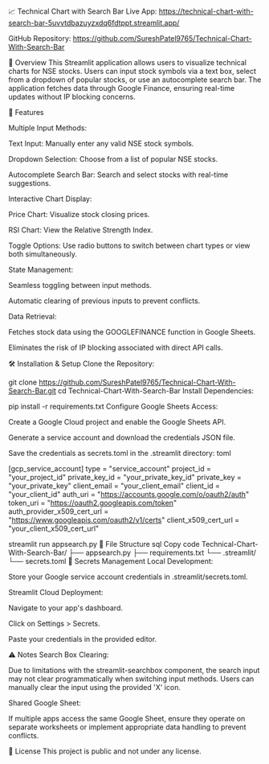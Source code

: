 📈 Technical Chart with Search Bar
Live App: https://technical-chart-with-search-bar-5uvvtdbazuyzxdq6fdtppt.streamlit.app/

GitHub Repository: https://github.com/SureshPatel9765/Technical-Chart-With-Search-Bar

🧭 Overview
This Streamlit application allows users to visualize technical charts for NSE stocks. Users can input stock symbols via a text box, select from a dropdown of popular stocks, or use an autocomplete search bar. The application fetches data through Google Finance, ensuring real-time updates without IP blocking concerns.

🚀 Features

Multiple Input Methods:

Text Input: Manually enter any valid NSE stock symbols.

Dropdown Selection: Choose from a list of popular NSE stocks.

Autocomplete Search Bar: Search and select stocks with real-time suggestions.

Interactive Chart Display:

Price Chart: Visualize stock closing prices.

RSI Chart: View the Relative Strength Index.

Toggle Options: Use radio buttons to switch between chart types or view both simultaneously.

State Management:

Seamless toggling between input methods.

Automatic clearing of previous inputs to prevent conflicts.

Data Retrieval:

Fetches stock data using the GOOGLEFINANCE function in Google Sheets.

Eliminates the risk of IP blocking associated with direct API calls.

🛠️ Installation & Setup
Clone the Repository:


git clone https://github.com/SureshPatel9765/Technical-Chart-With-Search-Bar.git
cd Technical-Chart-With-Search-Bar
Install Dependencies:


pip install -r requirements.txt
Configure Google Sheets Access:

Create a Google Cloud project and enable the Google Sheets API.

Generate a service account and download the credentials JSON file.

Save the credentials as secrets.toml in the .streamlit directory:
toml

[gcp_service_account]
type = "service_account"
project_id = "your_project_id"
private_key_id = "your_private_key_id"
private_key = "your_private_key"
client_email = "your_client_email"
client_id = "your_client_id"
auth_uri = "https://accounts.google.com/o/oauth2/auth"
token_uri = "https://oauth2.googleapis.com/token"
auth_provider_x509_cert_url = "https://www.googleapis.com/oauth2/v1/certs"
client_x509_cert_url = "your_client_x509_cert_url"


streamlit run appsearch.py
📂 File Structure
sql
Copy code
Technical-Chart-With-Search-Bar/
├── appsearch.py
├── requirements.txt
└── .streamlit/
    └── secrets.toml
🔐 Secrets Management
Local Development:

Store your Google service account credentials in .streamlit/secrets.toml.

Streamlit Cloud Deployment:

Navigate to your app's dashboard.

Click on Settings > Secrets.

Paste your credentials in the provided editor.

⚠️ Notes
Search Box Clearing:

Due to limitations with the streamlit-searchbox component, the search input may not clear programmatically when switching input methods. Users can manually clear the input using the provided 'X' icon.

Shared Google Sheet:

If multiple apps access the same Google Sheet, ensure they operate on separate worksheets or implement appropriate data handling to prevent conflicts.

📄 License
This project is public and not under any license.
 






